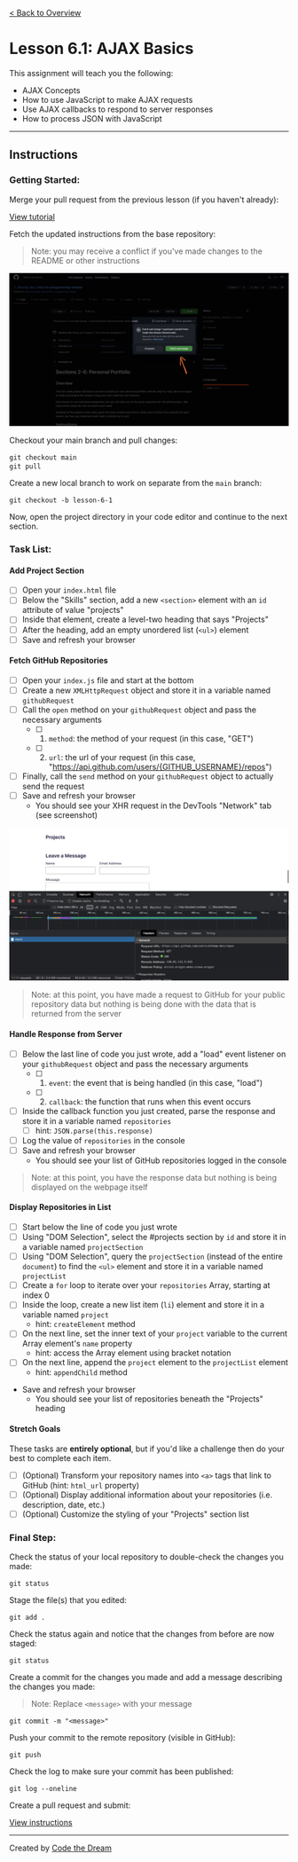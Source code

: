[< Back to Overview](../../README.md)

# Lesson 6.1: AJAX Basics

This assignment will teach you the following:

- AJAX Concepts
- How to use JavaScript to make AJAX requests
- Use AJAX callbacks to respond to server responses
- How to process JSON with JavaScript

---

## Instructions

### Getting Started:

Merge your pull request from the previous lesson (if you haven't already):

[View tutorial](../common/how-to-merge.md)

Fetch the updated instructions from the base repository:

> Note: you may receive a conflict if you've made changes to the README or other instructions

![Fetch Upstream: Step 1](../assets/fetch-upstream/step-1.jpg)

Checkout your main branch and pull changes:

    git checkout main
    git pull

Create a new local branch to work on separate from the `main` branch:

    git checkout -b lesson-6-1

Now, open the project directory in your code editor and continue to the next section.

### Task List:

#### Add Project Section

- [ ] Open your `index.html` file
- [ ] Below the "Skills" section, add a new `<section>` element with an `id` attribute of value "projects"
- [ ] Inside that element, create a level-two heading that says "Projects"
- [ ] After the heading, add an empty unordered list (`<ul>`) element
- [ ] Save and refresh your browser

#### Fetch GitHub Repositories

- [ ] Open your `index.js` file and start at the bottom
- [ ] Create a new `XMLHttpRequest` object and store it in a variable named `githubRequest`
- [ ] Call the `open` method on your `githubRequest` object and pass the necessary arguments
  - [ ] 1. `method`: the method of your request (in this case, "GET")
  - [ ] 2. `url`: the url of your request (in this case, "https://api.github.com/users/{GITHUB_USERNAME}/repos")
- [ ] Finally, call the `send` method on your `githubRequest` object to actually send the request
- [ ] Save and refresh your browser
  - You should see your XHR request in the DevTools "Network" tab (see screenshot)

<img src="..assets/section-6/../../../assets/section-6/lesson-6-1-xhr.png" alt="XHR Request in Network Tab" width="700" />

> Note: at this point, you have made a request to GitHub for your public repository data but nothing is being done with the data that is returned from the server

#### Handle Response from Server

- [ ] Below the last line of code you just wrote, add a "load" event listener on your `githubRequest` object and pass the necessary arguments
  - [ ] 1. `event`: the event that is being handled (in this case, "load")
  - [ ] 2. `callback`: the function that runs when this event occurs
- [ ] Inside the callback function you just created, parse the response and store it in a variable named `repositories`
  - [ ] hint: `JSON.parse(this.response)`
- [ ] Log the value of `repositories` in the console
- [ ] Save and refresh your browser
  - You should see your list of GitHub repositories logged in the console

> Note: at this point, you have the response data but nothing is being displayed on the webpage itself

#### Display Repositories in List

- [ ] Start below the line of code you just wrote
- [ ] Using "DOM Selection", select the #projects section by `id` and store it in a variable named `projectSection`
- [ ] Using "DOM Selection", query the `projectSection` (instead of the entire `document`) to find the `<ul>` element and store it in a variable named `projectList`
- [ ] Create a `for` loop to iterate over your `repositories` Array, starting at index 0
- [ ] Inside the loop, create a new list item (`li`) element and store it in a variable named `project`
  - hint: `createElement` method
- [ ] On the next line, set the inner text of your `project` variable to the current Array element's `name` property
  - hint: access the Array element using bracket notation
- [ ] On the next line, append the `project` element to the `projectList` element
  - hint: `appendChild` method
- Save and refresh your browser
  - You should see your list of repositories beneath the "Projects" heading

#### Stretch Goals

These tasks are **entirely optional**, but if you'd like a challenge then do your best to complete each item.

- [ ] (Optional) Transform your repository names into `<a>` tags that link to GitHub (hint: `html_url` property)
- [ ] (Optional) Display additional information about your repositories (i.e. description, date, etc.)
- [ ] (Optional) Customize the styling of your "Projects" section list

### Final Step:

Check the status of your local repository to double-check the changes you made:

    git status

Stage the file(s) that you edited:

    git add .

Check the status again and notice that the changes from before are now staged:

    git status

Create a commit for the changes you made and add a message describing the changes you made:

> Note: Replace `<message>` with your message

    git commit -m "<message>"

Push your commit to the remote repository (visible in GitHub):

    git push

Check the log to make sure your commit has been published:

    git log --oneline

Create a pull request and submit:

[View instructions](../common/how-to-pull-request.md)

---

Created by [Code the Dream](https://www.codethedream.org)
